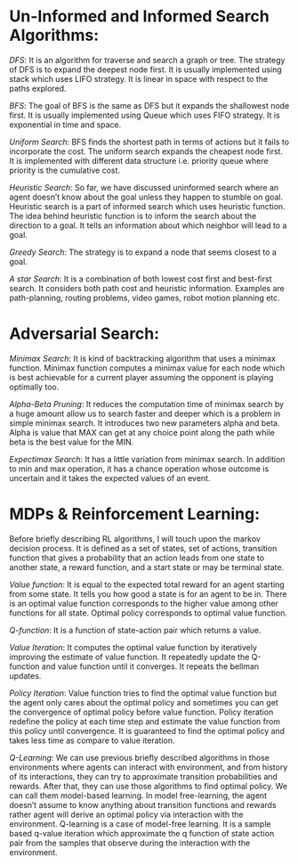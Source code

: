 # Un-Informed and Informed Search Algorithms:
*DFS*: It is an algorithm for traverse and search a graph or tree. The strategy of DFS is to expand the deepest node first. It is usually implemented using stack which uses LIFO strategy. It is linear in space with respect to the paths explored.

*BFS*: The goal of BFS is the same as DFS but it expands the shallowest node first. It is usually implemented using Queue which uses FIFO strategy. It is exponential in time and space.

*Uniform Search*: BFS finds the shortest path in terms of actions but it fails to incorporate the cost. The uniform search expands the cheapest node first. It is implemented with different data structure i.e. priority queue where priority is the cumulative cost.

*Heuristic Search*: So far, we have discussed uninformed search where an agent doesn’t know about the goal unless they happen to stumble on goal. Heuristic search is a part of informed search which uses heuristic function. The idea behind heuristic function is to inform the search about the direction to a goal. It tells an information about which neighbor will lead to a goal.

*Greedy Search*: The strategy is to expand a node that seems closest to a goal.

*A star Search*: It is a combination of both lowest cost first and best-first search. It considers both path cost and heuristic information. Examples are path-planning, routing problems, video games, robot motion planning etc.

# Adversarial Search:
*Minimax Search*: It is kind of backtracking algorithm that uses a minimax function. Minimax function computes a minimax value for each node which is best achievable for a current player assuming the opponent is playing optimally too.

*Alpha-Beta Pruning*: It reduces the computation time of minimax search by a huge amount allow us to search faster and deeper which is a problem in simple minimax search. It introduces two new parameters alpha and beta. Alpha is value that MAX can get at any choice point along the path while beta is the best value for the MIN. 

*Expectimax Search*: It has a little variation from minimax search. In addition to min and max operation, it has a chance operation whose outcome is uncertain and it takes the expected values of an event.

# MDPs & Reinforcement Learning:
Before briefly describing RL algorithms, I will touch upon the markov decision process. It is defined as a set of states, set of actions, transition function that gives a probability that an action leads from one state to another state, a reward function, and a start state or may be terminal state.

*Value function*: It is equal to the expected total reward for an agent starting from some state. It tells you how good a state is for an agent to be in. There is an optimal value function corresponds to the higher value among other functions for all state. Optimal policy corresponds to optimal value function.

*Q-function*: It is a function of state-action pair which returns a value.

*Value Iteration*: It computes the optimal value function by iteratively improving the estimate of value function. It repeatedly update the Q-function and value function until it converges. It repeats the bellman updates.

*Policy Iteration*: Value function tries to find the optimal value function but the agent only cares about the optimal policy and sometimes you can get the convergence of optimal policy before value function. Policy iteration redefine the policy at each time step and estimate the value function from this policy until convergence. It is guaranteed to find the optimal policy and takes less time as compare to value iteration.

*Q-Learning*: We can use previous briefly described algorithms in those environments where agents can interact with environment, and from history of its interactions, they can try to approximate transition probabilities and rewards. After that, they can use those algorithms to find optimal policy. We can call them model-based learning. In model free-learning, the agent doesn’t assume to know anything about transition functions and rewards rather agent will derive an optimal policy via interaction with the environment. Q-learning is a case of model-free learning. It is a sample based q-value iteration which approximate the q function of state action pair from the samples that observe during the interaction with the environment.

